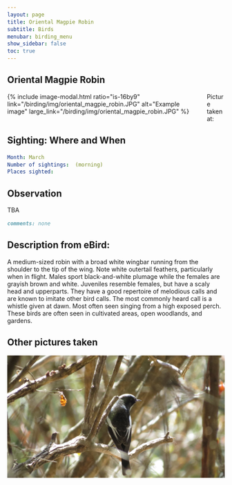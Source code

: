 ```yaml
---
layout: page
title: Oriental Magpie Robin
subtitle: Birds
menubar: birding_menu
show_sidebar: false
toc: true
---
```


## Oriental Magpie Robin

<div class="columns">
<div class="column is-6">
{% include image-modal.html ratio="is-16by9" link="/birding/img/oriental_magpie_robin.JPG" alt="Example image" large_link="/birding/img/oriental_magpie_robin.JPG" %}
</div>
<div class="column is-6">
Picture taken at:
</div>
</div>

## Sighting: Where and When
```yaml
Month: March
Number of sightings:  (morning)
Places sighted: 
```

## Observation
TBA

```markdown
comments: none
```

## Description from eBird:
A medium-sized robin with a broad white wingbar running from the shoulder to the tip of the wing. Note white outertail feathers, particularly when in flight. Males sport black-and-white plumage while the females are grayish brown and white. Juveniles resemble females, but have a scaly head and upperparts. They have a good repertoire of melodious calls and are known to imitate other bird calls. The most commonly heard call is a whistle given at dawn. Most often seen singing from a high exposed perch. These birds are often seen in cultivated areas, open woodlands, and gardens.


## Other pictures taken
![oriental_magpie_robin 1](/birding/img/oriental_magpie_robin1.JPG)
